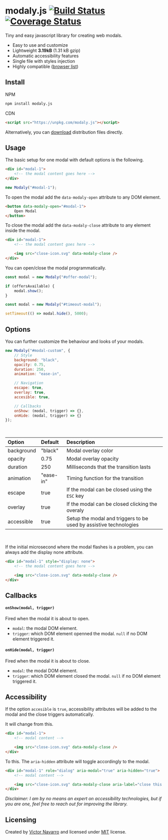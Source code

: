 # modaly.js [![Build Status](https://travis-ci.org/papeloto/modaly.js.svg?branch=master)](https://travis-ci.org/papeloto/modaly.js) [![Coverage Status](https://coveralls.io/repos/github/papeloto/modaly.js/badge.svg?branch=master)](https://coveralls.io/github/papeloto/modaly.js?branch=master)

Tiny and easy javascript library for creating web modals.
- Easy to use and customize
- Lightweight **3.19kB** (1.31 kB gzip)
- Automatic accessibility features
- Single file with styles injection
- Highly compatible ([browser list](https://browserl.ist/?q=%3E+0.25%25%2C+not+dead))


## Install
NPM
```sh
npm install modaly.js
```

CDN
```html
<script src="https://unpkg.com/modaly.js"></script>
```

Alternatively, you can [download](https://github.com/papeloto/modaly.js/tree/master/dist) distribution files directly.

## Usage

The basic setup for one modal with default options is the following.

```html
<div id="modal-1">
    <!-- the modal content goes here -->
</div>
```

```js
new Modaly("#modal-1");
```

To open the modal add the `data-modaly-open` attribute to any DOM element.

```html
<button data-modaly-open="#modal-1">
    Open Modal
</button>
```

To close the modal add the `data-modaly-close` attribute to any element inside the modal.

```html
<div id="modal-1">
    <!-- the modal content goes here -->

    <img src="close-icon.svg" data-modaly-close />
</div>
```

You can open/close the modal programmatically.

```js
const modal = new Modaly("#offer-modal");

if (offersAvailable) {
    modal.show();
}
```

```js
const modal = new Modaly("#timeout-modal");

setTimeout(() => modal.hide(), 5000);
```

## Options

You can further customize the behaviour and looks of your modals.

```js
new Modaly("#modal-custom", {
    // Style
    background: "black",
    opacity: 0.75,
    duration: 250,
    animation: "ease-in",

    // Navigation
    escape: true,
    overlay: true,
    accesible: true,

    // Callbacks
    onShow: (modal, trigger) => {},
    onHide: (modal, trigger) => {}
});
```

<br/>

| Option     | Default   | Description                                                       |
| :--------- | :-------- | :---------------------------------------------------------------- |
| background | "black"   | Modal overlay color                                               |
| opacity    | 0.75      | Modal overlay opacity                                             |
| duration   | 250       | Milliseconds that the transition lasts                            |
| animation  | "ease-in" | Timing function for the transition                                |
| escape     | true      | If the modal can be closed using the `ESC` key                    |
| overlay    | true      | If the modal can be closed clicking the overaly                   |
| accessible | true      | Setup the modal and triggers to be used by assistive technologies |

<br/>

If the initial microsecond where the modal flashes is a problem, you can always add the display none attribute.

```html
<div id="modal-1" style="display: none">
    <!-- the modal content goes here -->

    <img src="close-icon.svg" data-modaly-close />
</div>
```

## Callbacks
#### `onShow(modal, trigger)`
Fired when the modal it is about to open.
- `modal`: the modal DOM element.
- `trigger`: which DOM element openned the modal. `null` if no DOM element triggered it.

#### `onHide(modal, trigger)`
Fired when the modal it is about to close.
- `modal`: the modal DOM element.
- `trigger`: which DOM element closed the modal. `null` if no DOM element triggered it.

## Accessibility
If the option `accesible` is `true`, accessibility attributes will be added to the modal and the close triggers automatically.

It will change from this.

```html
<div id="modal-1">
    <!-- modal content -->

    <img src="close-icon.svg" data-modaly-close />
</div>
```

To this. The `aria-hidden` attribute will toggle accordingly to the modal.

```html
<div id="modal-1" role="dialog" aria-modal="true" aria-hidden="true">
    <!-- modal content -->

    <img src="close-icon.svg" data-modaly-close aria-label="close this dialog"/>
</div>
```

*Disclaimer: I am by no means an expert on accessibility technologies, but if you are one, feel free to reach out for improving the library.*


## Licensing
Created by [Victor Navarro](https://github.com/papeloto/) and licensed under [MIT](https://github.com/papeloto/modaly.js/blob/master/LICENSE) license.
